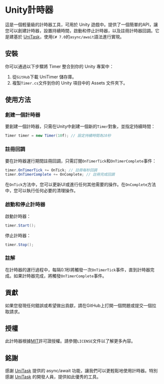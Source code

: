 # Unity計時器

這是一個輕量級的計時器工具，可用於 Unity 遊戲中。提供了一個簡單的API，讓您可以創建計時器，設置持續時間，啟動和停止計時器，以及註冊計時器回調。它是建基於 [UniTask](https://github.com/Cysharp/UniTask)，使用`C# 7.0`的`async/await`語法進行實現。

## 安裝 

你可以通過以下步驟將 Timer 整合到你的 Unity 專案中：

1. 從`GitHub`下載 UniTimer 儲存庫。
2. 複製`Timer.cs`文件到你的 Unity 項目中的 Assets 文件夾下。

## 使用方法

### 創建一個計時器

要創建一個計時器，只需在Unity中創建一個新的`Timer`對象，並指定持續時間：

```csharp
Timer timer = new Timer(10f); // 設定持續時間為10秒
```

### 註冊回調

要在計時器運行期間註冊回調，只需訂閱`OnTimerTick`和`OnTimerComplete`事件：

```csharp
timer.OnTimerTick += OnTick; // 註冊每秒回調
timer.OnTimerComplete += OnComplete; // 註冊完成回調
```

在`OnTick`方法中，您可以更新UI或進行任何其他需要的操作。在`OnComplete`方法中，您可以執行任何必要的清理操作。

### 啟動和停止計時器

啟動計時器：

```csharp
timer.Start();
```

停止計時器：

```csharp
timer.Stop();
```

### 註解

在計時器的運行過程中，每隔0.1秒將觸發一次`OnTimerTick`事件，直到計時器完成。如果計時器完成，將觸發`OnTimerComplete`事件。

## 貢獻

如果您發現任何錯誤或希望做出貢獻，請在GitHub上打開一個問題或提交一個拉取請求。

## 授權

此計時器根據[MIT](https://choosealicense.com/licenses/mit/)許可證授權。請參閱`LICENSE`文件以了解更多內容。

## 銘謝

感謝 [UniTask](https://github.com/Cysharp/UniTask) 提供的 async/await 功能，讓我們可以更輕鬆地使用計時器。特別感謝 [UniTask](https://github.com/Cysharp/UniTask) 的開發人員，提供如此優秀的工具。
